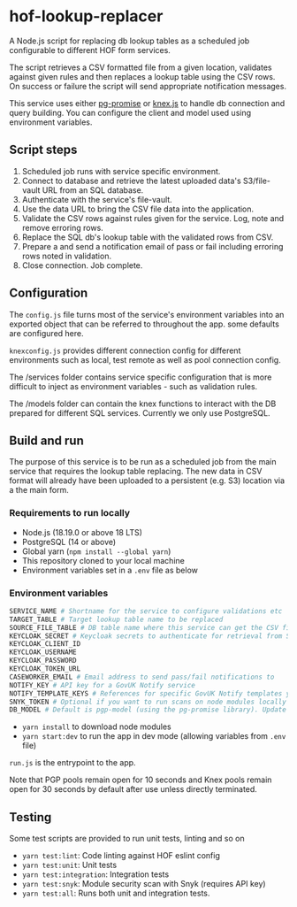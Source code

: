 # hof-lookup-replacer

A Node.js script for replacing db lookup tables as a scheduled job configurable to different HOF form services.

The script retrieves a CSV formatted file from a given location, validates against given rules and then replaces a lookup table using the CSV rows. On success or failure the script will send appropriate notification messages.

This service uses either [pg-promise](https://vitaly-t.github.io/pg-promise/index.html) or [knex.js](https://knexjs.org/) to handle db connection and query building. You can configure the client and model used using environment variables.

## Script steps

1. Scheduled job runs with service specific environment.
2. Connect to database and retrieve the latest uploaded data's S3/file-vault URL from an SQL database.
3. Authenticate with the service's file-vault.
4. Use the data URL to bring the CSV file data into the application.
5. Validate the CSV rows against rules given for the service. Log, note and remove erroring rows.
6. Replace the SQL db's lookup table with the validated rows from CSV.
7. Prepare a and send a notification email of pass or fail including erroring rows noted in validation.
8. Close connection. Job complete.

## Configuration

The `config.js` file turns most of the service's environment variables into an exported object that can be referred to throughout the app. some defaults are configured here.

`knexconfig.js` provides different connection config for different environments such as local, test remote as well as pool connection config.

The /services folder contains service specific configuration that is more difficult to inject as environment variables - such as validation rules.

The /models folder can contain the knex functions to interact with the DB prepared for different SQL services. Currently we only use PostgreSQL.

## Build and run

The purpose of this service is to be run as a scheduled job from the main service that requires the lookup table replacing. The new data in CSV format will already have been uploaded to a persistent (e.g. S3) location via a the main form.

### Requirements to run locally

* Node.js (18.19.0 or above 18 LTS)
* PostgreSQL (14 or above)
* Global yarn (`npm install --global yarn`)
* This repository cloned to your local machine
* Environment variables set in a `.env` file as below

### Environment variables

```bash
SERVICE_NAME # Shortname for the service to configure validations etc
TARGET_TABLE # Target lookup table name to be replaced
SOURCE_FILE_TABLE # DB table name where this service can get the CSV file's URL from
KEYCLOAK_SECRET # Keycloak secrets to authenticate for retrieval from S3 (assuming this is the CSV's persistent location)
KEYCLOAK_CLIENT_ID
KEYCLOAK_USERNAME
KEYCLOAK_PASSWORD
KEYCLOAK_TOKEN_URL
CASEWORKER_EMAIL # Email address to send pass/fail notifications to
NOTIFY_KEY # API key for a GovUK Notify service
NOTIFY_TEMPLATE_KEYS # References for specific GovUK Notify templates you would want to send e.g. pass/fail cases
SNYK_TOKEN # Optional if you want to run scans on node modules locally
DB_MODEL # Default is pgp-model (using the pg-promise library). Update to a different model to use a different database setup.
```

* `yarn install` to download node modules
* `yarn start:dev` to run the app in dev mode (allowing variables from `.env` file)

`run.js` is the entrypoint to the app.

Note that PGP pools remain open for 10 seconds and Knex pools remain open for 30 seconds by default after use unless directly terminated.

## Testing

Some test scripts are provided to run unit tests, linting and so on

* `yarn test:lint`: Code linting against HOF eslint config
* `yarn test:unit`: Unit tests
* `yarn test:integration`: Integration tests
* `yarn test:snyk`: Module security scan with Snyk (requires API key)
* `yarn test:all`: Runs both unit and integration tests.
